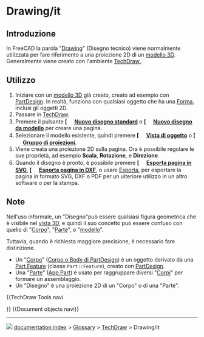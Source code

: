 # Drawing/it
## Introduzione

In FreeCAD la parola \"[Drawing](Drawing/it.md)\" (Disegno tecnico) viene normalmente utilizzata per fare riferimento a una proiezione 2D di un [modello 3D](model/it.md). Generalmente viene creato con l\'ambiente [TechDraw ](TechDraw_Workbench/it.md).



## Utilizzo

1.  Iniziare con un [modello 3D](model/it.md) già creato, creato ad esempio con [PartDesign](PartDesign_Workbench/it.md). In realtà, funziona con qualsiasi oggetto che ha una [Forma](Shape/it.md), inclusi gli oggetti 2D.
2.  Passare in [TechDraw](TechDraw_Workbench/it.md).
3.  Premere il pulsante **[<img src=images/TechDraw_PageDefault.svg style="width:16px"> [Nuovo disegno standard](TechDraw_PageDefault/it.md)** o **[<img src=images/TechDraw_PageTemplate.svg style="width:16px"> [Nuovo disegno da modello](TechDraw_PageTemplate/it.md)** per creare una pagina.
4.  Selezionare il modello esistente, quindi premere **[<img src=images/TechDraw_View.svg style="width:16px"> [Vista di oggetto](TechDraw_View/it.md)** o **[<img src=images/TechDraw_ProjectionGroup.svg style="width:16px"> [Gruppo di proiezioni](TechDraw_ProjectionGroup/it.md)**.
5.  Viene creata una proiezione 2D sulla pagina. Ora è possibile regolare le sue proprietà, ad esempio **Scala**, **Rotazione**, e **Direzione**.
6.  Quando il disegno è pronto, è possibile premere **[<img src=images/TechDraw_ExportPageSVG.svg style="width:16px"> [Esporta pagina in SVG](TechDraw_ExportPageSVG/it.md)**, **[<img src=images/TechDraw_ExportPageDXF.svg style="width:16px"> [Esporta pagina in DXF](TechDraw_ExportPageDXF/it.md)**, o usare [Esporta](Std_Export/it.md), per esportare la pagina in formato SVG, DXF o PDF per un ulteriore utilizzo in un altro software o per la stampa.



## Note

Nell\'uso informale, un \"Disegno\"può essere qualsiasi figura geometrica che è visibile nel [vista 3D](3D_view/it.md), e quindi il suo concetto può essere confuso con quello di \"[Corpo](Body/it.md)\", \"[Parte](Part/it.md)\", o \"[modello](Model/it.md)\".

Tuttavia, quando è richiesta maggiore precisione, è necessario fare distinzione.

-   Un \"[Corpo](Body/it.md)\" ([Corpo o Body di PartDesign](PartDesign_Body/it.md)) è un oggetto derivato da una [Part Feature](Part_Feature/it.md) (classe `Part::Feature`), creato con [PartDesign](PartDesign_Workbench/it.md).
-   Una \"[Parte](Part/it.md)\" ([App Part](App_Part.md)) è usato per raggruppare diversi \"[Corpi](Body/it.md)\" per formare un assemblaggio.
-   Un \"Disegno\" è una proiezione 2D di un \"Corpo\" o di una \"Parte\".


{{TechDraw Tools navi

}} {{Document objects navi}}



---
![](images/Button_right.svg) [documentation index](../README.md) > [Glossary](Category_Glossary.md) > [TechDraw](Category_TechDraw.md) > Drawing/it
